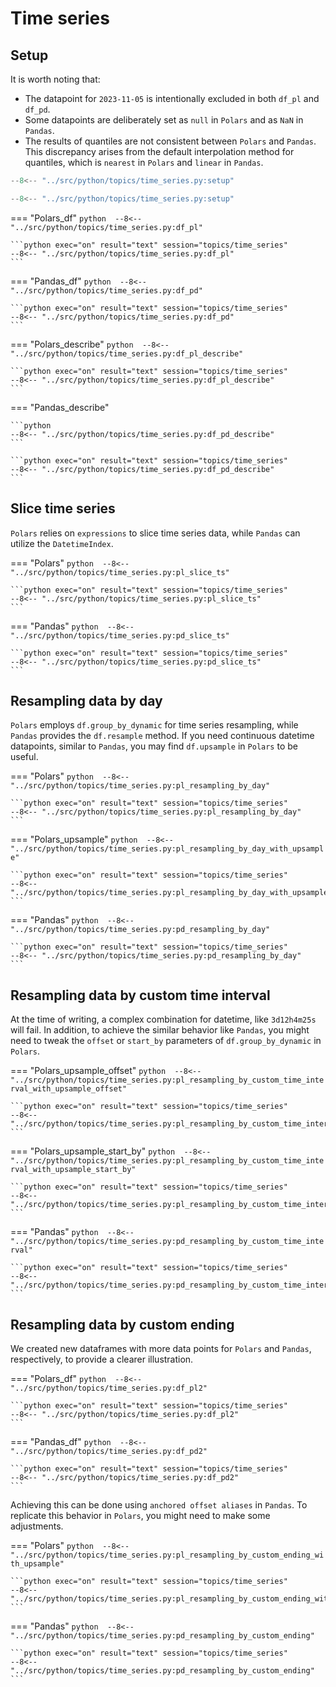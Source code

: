 # Time series

## Setup
It is worth noting that:

* The datapoint for `2023-11-05` is intentionally excluded in both `df_pl` and `df_pd`.
* Some datapoints are deliberately set as `null` in `Polars` and as `NaN` in `Pandas`.
* The results of quantiles are not consistent between `Polars` and `Pandas`. This discrepancy arises from the default interpolation method for quantiles, which is `nearest` in `Polars` and `linear` in `Pandas`.


```python 
--8<-- "../src/python/topics/time_series.py:setup"
```

```python exec="on" session="topics/time_series"
--8<-- "../src/python/topics/time_series.py:setup"
```

=== "Polars_df"
    ```python 
    --8<-- "../src/python/topics/time_series.py:df_pl"
    ```

    ```python exec="on" result="text" session="topics/time_series"
    --8<-- "../src/python/topics/time_series.py:df_pl"
    ```

=== "Pandas_df"
    ```python 
    --8<-- "../src/python/topics/time_series.py:df_pd"
    ```

    ```python exec="on" result="text" session="topics/time_series"
    --8<-- "../src/python/topics/time_series.py:df_pd"
    ```

=== "Polars_describe"
    ```python 
    --8<-- "../src/python/topics/time_series.py:df_pl_describe"
    ```

    ```python exec="on" result="text" session="topics/time_series"
    --8<-- "../src/python/topics/time_series.py:df_pl_describe"
    ```

=== "Pandas_describe"

    ```python 
    --8<-- "../src/python/topics/time_series.py:df_pd_describe"
    ```

    ```python exec="on" result="text" session="topics/time_series"
    --8<-- "../src/python/topics/time_series.py:df_pd_describe"
    ```

## Slice time series
`Polars` relies on `expressions` to slice time series data, while `Pandas` can utilize the `DatetimeIndex`.

=== "Polars"
    ```python 
    --8<-- "../src/python/topics/time_series.py:pl_slice_ts"
    ```

    ```python exec="on" result="text" session="topics/time_series"
    --8<-- "../src/python/topics/time_series.py:pl_slice_ts"
    ```

=== "Pandas"
    ```python 
    --8<-- "../src/python/topics/time_series.py:pd_slice_ts"
    ```

    ```python exec="on" result="text" session="topics/time_series"
    --8<-- "../src/python/topics/time_series.py:pd_slice_ts"
    ```

## Resampling data by day
`Polars` employs `df.group_by_dynamic` for time series resampling, while `Pandas` provides the `df.resample` method. If you need continuous datetime datapoints, similar to `Pandas`, you may find `df.upsample` in `Polars` to be useful.

=== "Polars"
    ```python 
    --8<-- "../src/python/topics/time_series.py:pl_resampling_by_day"
    ```

    ```python exec="on" result="text" session="topics/time_series"
    --8<-- "../src/python/topics/time_series.py:pl_resampling_by_day"
    ```

=== "Polars_upsample"
    ```python 
    --8<-- "../src/python/topics/time_series.py:pl_resampling_by_day_with_upsample"
    ```

    ```python exec="on" result="text" session="topics/time_series"
    --8<-- "../src/python/topics/time_series.py:pl_resampling_by_day_with_upsample"
    ```


=== "Pandas"
    ```python 
    --8<-- "../src/python/topics/time_series.py:pd_resampling_by_day"
    ```

    ```python exec="on" result="text" session="topics/time_series"
    --8<-- "../src/python/topics/time_series.py:pd_resampling_by_day"
    ```

## Resampling data by custom time interval
At the time of writing, a complex combination for datetime, like `3d12h4m25s` will fail. In addition, to achieve the similar behavior like `Pandas`, you might need to tweak the `offset` or `start_by` parameters of `df.group_by_dynamic` in `Polars`.

=== "Polars_upsample_offset"
    ```python 
    --8<-- "../src/python/topics/time_series.py:pl_resampling_by_custom_time_interval_with_upsample_offset"
    ```

    ```python exec="on" result="text" session="topics/time_series"
    --8<-- "../src/python/topics/time_series.py:pl_resampling_by_custom_time_interval_with_upsample_offset"
    ```

=== "Polars_upsample_start_by"
    ```python 
    --8<-- "../src/python/topics/time_series.py:pl_resampling_by_custom_time_interval_with_upsample_start_by"
    ```

    ```python exec="on" result="text" session="topics/time_series"
    --8<-- "../src/python/topics/time_series.py:pl_resampling_by_custom_time_interval_with_upsample_start_by"
    ```


=== "Pandas"
    ```python 
    --8<-- "../src/python/topics/time_series.py:pd_resampling_by_custom_time_interval"
    ```

    ```python exec="on" result="text" session="topics/time_series"
    --8<-- "../src/python/topics/time_series.py:pd_resampling_by_custom_time_interval"
    ```

## Resampling data by custom ending
We created new dataframes with more data points for `Polars` and `Pandas`, respectively, to provide a clearer illustration.

=== "Polars_df"
    ```python 
    --8<-- "../src/python/topics/time_series.py:df_pl2"
    ```

    ```python exec="on" result="text" session="topics/time_series"
    --8<-- "../src/python/topics/time_series.py:df_pl2"
    ```

=== "Pandas_df"
    ```python 
    --8<-- "../src/python/topics/time_series.py:df_pd2"
    ```

    ```python exec="on" result="text" session="topics/time_series"
    --8<-- "../src/python/topics/time_series.py:df_pd2"
    ```
    
Achieving this can be done using `anchored offset aliases` in `Pandas`. To replicate this behavior in `Polars`, you might need to make some adjustments.

=== "Polars"
    ```python 
    --8<-- "../src/python/topics/time_series.py:pl_resampling_by_custom_ending_with_upsample"
    ```

    ```python exec="on" result="text" session="topics/time_series"
    --8<-- "../src/python/topics/time_series.py:pl_resampling_by_custom_ending_with_upsample"
    ```

=== "Pandas"
    ```python 
    --8<-- "../src/python/topics/time_series.py:pd_resampling_by_custom_ending"
    ```

    ```python exec="on" result="text" session="topics/time_series"
    --8<-- "../src/python/topics/time_series.py:pd_resampling_by_custom_ending"
    ```


